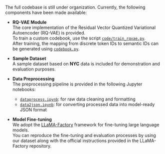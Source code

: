 The full codebase is still under organization. Currently, the following components have been made available:

- **RQ-VAE Module**  
  The core implementation of the Residual Vector Quantized Variational Autoencoder (RQ-VAE) is provided.  
  To train a custom codebook, use the script [`code/train_rqvae.py`](./code/train_rqvae.py).  
  After training, the mapping from discrete token IDs to semantic IDs can be generated using [`codebook.py`](./codebook.py).

- **Sample Dataset**  
  A sample dataset based on **NYC** data is included for demonstration and evaluation purposes.

- **Data Preprocessing**  
  The preprocessing pipeline is provided in the following Jupyter notebooks:  
  - [`dataprocess.ipynb`](./path/to/dataprocess.ipynb): for raw data cleaning and formatting  
  - [`data2json.ipynb`](./path/to/data2json.ipynb): for converting processed data into model-ready JSON format

- **Model Fine-tuning**  
  We adopt the [LLaMA-Factory](https://github.com/hiyouga/LLaMA-Factory) framework for fine-tuning large language models.  
  You can reproduce the fine-tuning and evaluation processes by using our dataset along with the official instructions provided in the LLaMA-Factory repository.

